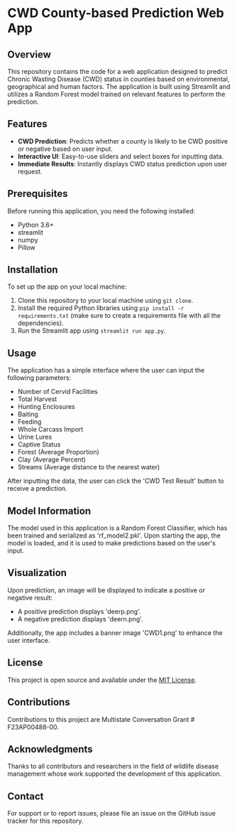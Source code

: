 # CWD County-based Prediction Web App

## Overview
This repository contains the code for a web application designed to predict Chronic Wasting Disease (CWD) status in counties based on environmental, geographical and human factors. The application is built using Streamlit and utilizes a Random Forest model trained on relevant features to perform the prediction.

## Features
- **CWD Prediction**: Predicts whether a county is likely to be CWD positive or negative based on user input.
- **Interactive UI**: Easy-to-use sliders and select boxes for inputting data.
- **Immediate Results**: Instantly displays CWD status prediction upon user request.

## Prerequisites
Before running this application, you need the following installed:
- Python 3.6+
- streamlit
- numpy
- Pillow

## Installation
To set up the app on your local machine:
1. Clone this repository to your local machine using `git clone`.
2. Install the required Python libraries using `pip install -r requirements.txt` (make sure to create a requirements file with all the dependencies).
3. Run the Streamlit app using `streamlit run app.py`.

## Usage
The application has a simple interface where the user can input the following parameters:
- Number of Cervid Facilities
- Total Harvest
- Hunting Enclosures
- Baiting
- Feeding
- Whole Carcass Import
- Urine Lures
- Captive Status
- Forest (Average Proportion)
- Clay (Average Percent)
- Streams (Average distance to the nearest water)

After inputting the data, the user can click the 'CWD Test Result' button to receive a prediction.

## Model Information
The model used in this application is a Random Forest Classifier, which has been trained and serialized as 'rf_model2.pkl'. Upon starting the app, the model is loaded, and it is used to make predictions based on the user's input.

## Visualization
Upon prediction, an image will be displayed to indicate a positive or negative result:
- A positive prediction displays 'deerp.png'.
- A negative prediction displays 'deern.png'.

Additionally, the app includes a banner image 'CWD1.png' to enhance the user interface.

## License
This project is open source and available under the [MIT License](LICENSE).

## Contributions
Contributions to this project are Multistate Conversation Grant # F23AP00488-00.

## Acknowledgments
Thanks to all contributors and researchers in the field of wildlife disease management whose work supported the development of this application.

## Contact
For support or to report issues, please file an issue on the GitHub issue tracker for this repository.
